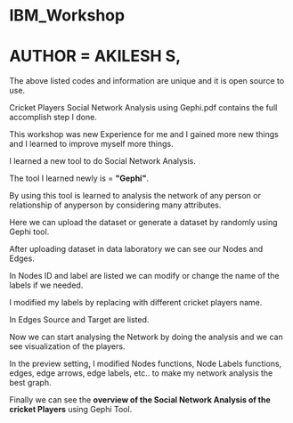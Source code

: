 # IBM_Workshop

# AUTHOR = AKILESH S,

The above listed codes and information are unique and it is open source to use.

Cricket Players Social Network Analysis using Gephi.pdf contains the full accomplish step I done.

This workshop was new Experience for me and I gained more new things and I learned to improve myself more things.

I learned a new tool to do Social Network Analysis.

The tool I learned newly is = **"Gephi"**.

By using this tool is learned to analysis the network of any person or relationship of anyperson by considering many attributes.

Here we can upload the dataset or generate a dataset by randomly using Gephi tool.

After uploading dataset in data laboratory we can see our Nodes and Edges.

In Nodes ID and label are listed we can modify or change the name of the labels if we needed.

I modified my labels by replacing with different cricket players name.

In Edges Source and Target are listed.

Now we can start analysing the Network by doing the analysis and we can see visualization of the players.

In the preview setting, I modified Nodes functions, Node Labels functions, edges, edge arrows, edge labels, etc.. to make my network analysis the best graph.

Finally we can see the **overview of the Social Network Analysis of the cricket Players** using Gephi Tool.
